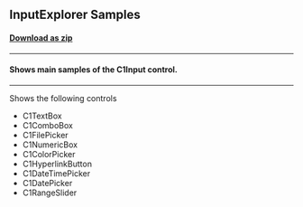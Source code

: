 ## InputExplorer Samples
#### [Download as zip](https://grapecity.github.io/DownGit/#/home?url=https://github.com/GrapeCity/ComponentOne-WPF-Samples/tree/master/NET_5/Input/InputExplorer)
____
#### Shows main samples of the C1Input control.
____
Shows the following controls

* C1TextBox
* C1ComboBox
* C1FilePicker
* C1NumericBox
* C1ColorPicker
* C1HyperlinkButton
* C1DateTimePicker
* C1DatePicker
* C1RangeSlider
